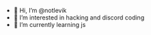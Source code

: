 - 👋 Hi, I’m @notlevik
- 👀 I’m interested in hacking and discord coding
- 🌱 I’m currently learning js
